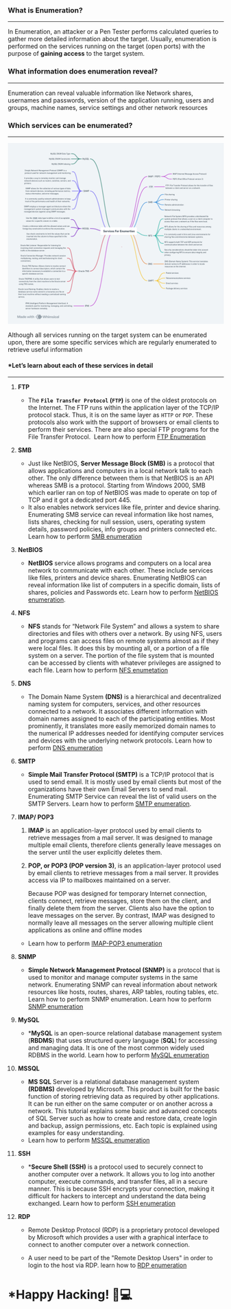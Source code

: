 ### __What is Enumeration?__
----------------------------------

In Enumeration, an attacker or a Pen Tester performs calculated queries to gather more detailed information about the target. Usually, enumeration is performed on the services running on the target (open ports) with the purpose of **gaining access** to the target system.

### __What information does enumeration reveal?__
-------------------------------------------------------------

Enumeration can reveal valuable information like Network shares, usernames and passwords, version of the application running, users and groups, machine names, service settings and other network resources

### __Which services can be enumerated?__
------------------------------------------

![Tux, the Linux mascot](https://github.com/sbourziq1337/Enumeration-guide-for-beginners/blob/main/map_protcol.png)

Although all services running on the target system can be enumerated upon, there are some specific services which are regularly enumerated to retrieve useful information

#### *Let’s learn about each of these services in detail
--------------------------------------------------

1. __FTP__

	* The **`File Transfer Protocol` (`FTP`)** is one of the oldest protocols on the Internet. The FTP runs within the application layer of the TCP/IP protocol stack. Thus, it is on the same layer as `HTTP` or `POP`. These protocols also work with the support of browsers or email clients to perform their services. There are also special FTP programs for the File Transfer Protocol.   Learn how to perform [FTP Enumeration](https://github.com/sbourziq1337/Enumeration-guide-for-beginners/blob/main/FTP%20Enumeration.md)

2. __SMB__

	* Just like NetBIOS, **Server Message Block (SMB)** is a protocol that allows applications and computers in a local network talk to each other. The only difference between them is that NetBIOS is an API whereas SMB is a protocol. Starting from Windows 2000, SMB which earlier ran on top of NetBIOS was made to operate on top of TCP and it got a dedicated port 445.
	* It also enables network services like file, printer and device sharing. Enumerating SMB service can reveal information like host names, lists shares, checking for null session, users, operating system details, password policies, info groups and printers connected etc.  Learn how to perform [SMB enumeration](https://github.com/sbourziq1337/Enumeration-guide-for-beginners/blob/main/SMB%20enumeration.md)

3. __NetBIOS__

	* **NetBIOS** service allows programs and computers on a local area network to communicate with each other. These include services like files, printers and device shares. Enumerating NetBIOS can reveal information like list of computers in a specific domain, lists of shares, policies and Passwords etc. Learn how to perform [NetBIOS enumeration](https://github.com/sbourziq1337/Enumeration-guide-for-beginners/blob/main/NetBIOS%20enumeration.md).

4. __NFS__
 
	* **NFS** stands for “Network File System” and allows a system to share directories and files with others over a network. By using NFS, users and programs can access files on remote systems almost as if they were local files. It does this by mounting all, or a portion of a file system on a server. The portion of the file system that is mounted can be accessed by clients with whatever privileges are assigned to each file. Learn how to perform [NFS enumetation](https://github.com/sbourziq1337/Enumeration-guide-for-beginners/blob/main/NFS%20enumetation.md)

5. __DNS__

	* The Domain Name System **(DNS)** is a hierarchical and decentralized naming system for computers, services, and other resources connected to a network. It associates different information with domain names assigned to each of the participating entities. Most prominently, it translates more easily memorized domain names to the numerical IP addresses needed for identifying computer services and devices with the underlying network protocols. Learn how to perform [DNS enumeration](https://github.com/sbourziq1337/Enumeration-guide-for-beginners/blob/main/DNS%20enumeration.md)

6. __SMTP__

	* **Simple Mail Transfer Protocol (SMTP)** is a TCP/IP protocol that is used to send email. It is mostly used by email clients but most of the organizations have their own Email Servers to send mail. Enumerating SMTP Service can reveal the list of valid users on the SMTP Servers. Learn how to perform [SMTP enumeration](https://github.com/sbourziq1337/Enumeration-guide-for-beginners/blob/main/SMTP%20enumeration.md).

7. __IMAP/ POP3__

	1. **IMAP** is an application-layer protocol used by email clients to retrieve messages from a mail server. It was designed to manage multiple email clients, therefore clients generally leave messages on the server until the user explicitly deletes them.
	
	2.  **POP, or POP3 (POP version 3)**, is an application-layer protocol used by email clients to retrieve messages from a mail server. It provides access via IP to mailboxes maintained on a server.
		
		Because POP was designed for temporary Internet connection, clients connect, retrieve messages, store them on the client, and finally delete them from the server. Clients also have the option to leave messages on the server. By contrast, IMAP was designed to normally leave all messages on the server allowing multiple client applications as online and offline modes

	* Learn how to perform [IMAP-POP3 enumeration](https://github.com/sbourziq1337/Enumeration-guide-for-beginners/blob/main/IMAP-POP3%20enumeration.md)
	
8. __SNMP__

	* **Simple Network Management Protocol (SNMP)** is a protocol that is used to monitor and manage computer systems in the same network. Enumerating SNMP can reveal information about network resources like hosts, routes, shares, ARP tables, routing tables, etc. Learn how to perform SNMP enumeration. Learn how to perform [SNMP enumeration](https://github.com/sbourziq1337/Enumeration-guide-for-beginners/blob/main/SNMP%20enumeration.md)

9. __MySQL__

	* ***MySQL** is an open-source relational database management system (**RBDMS**) that uses structured query language (**SQL**) for accessing and managing data. It is one of the most common widely used RDBMS in the world. Learn how to perform [MySQL enumeration](https://github.com/sbourziq1337/Enumeration-guide-for-beginners/blob/main/MySQL%20enumeration.md)

10. __MSSQL__

	* **MS SQL** Server is a relational database management system **(RDBMS)** developed by Microsoft. This product is built for the basic function of storing retrieving data as required by other applications. It can be run either on the same computer or on another across a network. This tutorial explains some basic and advanced concepts of SQL Server such as how to create and restore data, create login and backup, assign permissions, etc. Each topic is explained using examples for easy understanding.
	* Learn how to perform [MSSQL enumeration](https://github.com/sbourziq1337/Enumeration-guide-for-beginners/blob/main/MSSQL%20enumeration.md)

11. __SSH__

	* ***Secure Shell (SSH)** is a protocol used to securely connect to another computer over a network. It allows you to log into another computer, execute commands, and transfer files, all in a secure manner. This is because SSH encrypts your connection, making it difficult for hackers to intercept and understand the data being exchanged. Learn how to perform [SSH enumeration](https://github.com/sbourziq1337/Enumeration-guide-for-beginners/blob/main/SSH%20enumeration.md)

12. __RDP__ 

	* Remote Desktop Protocol (RDP) is a proprietary protocol developed by Microsoft which provides a user with a graphical interface to connect to another computer over a network connection.

	* A user need to be part of the "Remote Desktop Users" in order to login to the host via RDP. learn how to [RDP enumeration](https://github.com/sbourziq1337/Enumeration-guide-for-beginners/blob/main/RDP%20enumeration.md)

#  *__Happy Hacking!__ 🎩💻
